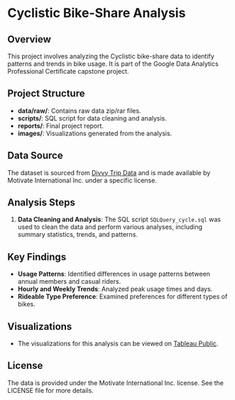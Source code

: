 # Cyclistic Bike-Share Analysis

## Overview
This project involves analyzing the Cyclistic bike-share data to identify patterns and trends in bike usage. It is part of the Google Data Analytics Professional Certificate capstone project.

## Project Structure
- **data/raw/**: Contains raw data zip/rar files.
- **scripts/**: SQL script for data cleaning and analysis.
- **reports/**: Final project report.
- **images/**: Visualizations generated from the analysis.

## Data Source
The dataset is sourced from [Divvy Trip Data](https://divvy-tripdata.s3.amazonaws.com/index.html) and is made available by Motivate International Inc. under a specific license.

## Analysis Steps
1. **Data Cleaning and Analysis**: The SQL script `SQLQuery_cycle.sql` was used to clean the data and perform various analyses, including summary statistics, trends, and patterns.

## Key Findings
- **Usage Patterns**: Identified differences in usage patterns between annual members and casual riders.
- **Hourly and Weekly Trends**: Analyzed peak usage times and days.
- **Rideable Type Preference**: Examined preferences for different types of bikes.

## Visualizations
- The visualizations for this analysis can be viewed on [Tableau Public](https://public.tableau.com/app/profile/ewa.wachnik/vizzes).

## License
The data is provided under the Motivate International Inc. license. See the LICENSE file for more details.
